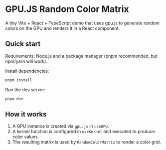 
# GPU.JS Random Color Matrix

A tiny Vite + React + TypeScript demo that uses gpu.js to generate random colors on the GPU and renders it in a React component.

## Quick start

Requirements: Node.js and a package manager (pnpm recommended, but npm/yarn will work).

Install dependencies:

```bash
pnpm install
```

Run the dev server:

```bash
pnpm dev
```

## How it works

1. A GPU instance is created via `gpu.js` in `useGPU`.
2. A kernel function is configured in `useKernel` and executed to produce color values.
3. The resulting matrix is used by `RandomColorMatrix` to render a color grid.
